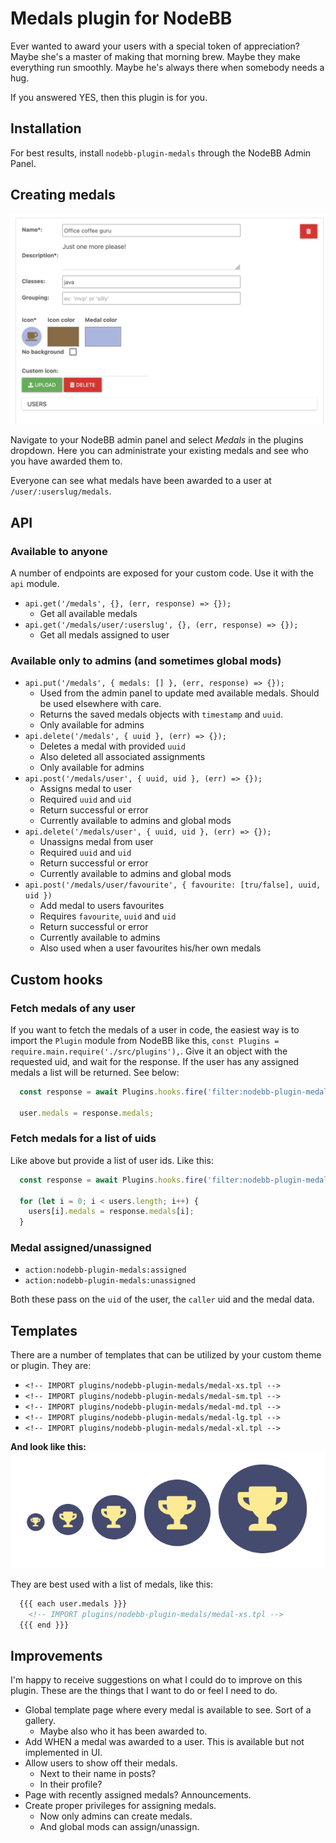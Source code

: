 # Medals plugin for **NodeBB**

Ever wanted to award your users with a special token of appreciation? Maybe she's a master of making that morning brew. Maybe they make everything run smoothly. Maybe he's always there when somebody needs a hug.

If you answered YES, then this plugin is for you.

## Installation

For best results, install `nodebb-plugin-medals` through the NodeBB Admin Panel.

## Creating medals

![Medal creation](/images/admin.png)

Navigate to your NodeBB admin panel and select *Medals* in the plugins dropdown. Here you can administrate your existing medals and see who you have awarded them to.

Everyone can see what medals have been awarded to a user at `/user/:userslug/medals`.

## API

### Available to anyone

A number of endpoints are exposed for your custom code. Use it with the `api` module.

- `api.get('/medals', {}, (err, response) => {});`
  - Get all available medals
- `api.get('/medals/user/:userslug', {}, (err, response) => {});`
  - Get all medals assigned to user

### Available only to admins (and sometimes global mods)

- `api.put('/medals', { medals: [] }, (err, response) => {});`
  - Used from the admin panel to update med available medals. Should be used elsewhere with care.
  - Returns the saved medals objects with `timestamp` and `uuid`.
  - Only available for admins
- `api.delete('/medals', { uuid }, (err) => {});`
  - Deletes a medal with provided `uuid`
  - Also deleted all associated assignments
  - Only available for admins
- `api.post('/medals/user', { uuid, uid }, (err) => {});`
  - Assigns medal to user
  - Required `uuid` and `uid`
  - Return successful or error
  - Currently available to admins and global mods
- `api.delete('/medals/user', { uuid, uid }, (err) => {});`
  - Unassigns medal from user
  - Required `uuid` and `uid`
  - Return successful or error
  - Currently available to admins and global mods
- `api.post('/medals/user/favourite', { favourite: [tru/false], uuid, uid })`
  - Add medal to users favourites
  - Requires `favourite`, `uuid` and `uid`
  - Return successful or error
  - Currently available to admins
  - Also used when a user favourites his/her own medals

## Custom hooks

### Fetch medals of any user

If you want to fetch the medals of a user in code, the easiest way is to import the `Plugin` module from NodeBB like this, `const Plugins = require.main.require('./src/plugins'),`. Give it an object with the requested uid, and wait for the response. If the user has any assigned medals a list will be returned. See below:

```javascript
  const response = await Plugins.hooks.fire('filter:nodebb-plugin-medals/get-user-medals', { uid: user.uid });

  user.medals = response.medals;
```

### Fetch medals for a list of uids

Like above but provide a list of user ids. Like this:

```javascript
  const response = await Plugins.hooks.fire('filter:nodebb-plugin-medals/get-users-medals', { uids: listOfUids });

  for (let i = 0; i < users.length; i++) {
    users[i].medals = response.medals[i];
  }

```

### Medal assigned/unassigned

- `action:nodebb-plugin-medals:assigned`
- `action:nodebb-plugin-medals:unassigned`

Both these pass on the `uid` of the user, the `caller` uid and the medal data.

## Templates

There are a number of templates that can be utilized by your custom theme or plugin. They are:

- `<!-- IMPORT plugins/nodebb-plugin-medals/medal-xs.tpl -->`
- `<!-- IMPORT plugins/nodebb-plugin-medals/medal-sm.tpl -->`
- `<!-- IMPORT plugins/nodebb-plugin-medals/medal-md.tpl -->`
- `<!-- IMPORT plugins/nodebb-plugin-medals/medal-lg.tpl -->`
- `<!-- IMPORT plugins/nodebb-plugin-medals/medal-xl.tpl -->`

**And look like this:** ![Medal templates](images/medal-templates.png)

They are best used with a list of medals, like this:

```html
  {{{ each user.medals }}}
    <!-- IMPORT plugins/nodebb-plugin-medals/medal-xs.tpl -->
  {{{ end }}}
```

## Improvements

I'm happy to receive suggestions on what I could do to improve on this plugin. These are the things that I want to do or feel I need to do.

- Global template page where every medal is available to see. Sort of a gallery.
  - Maybe also who it has been awarded to.
- Add WHEN a medal was awarded to a user. This is available but not implemented in UI.
- Allow users to show off their medals.
  - Next to their name in posts?
  - In their profile?
- Page with recently assigned medals? Announcements.
- Create proper privileges for assigning medals.
  - Now only admins can create medals.
  - And global mods can assign/unassign.
